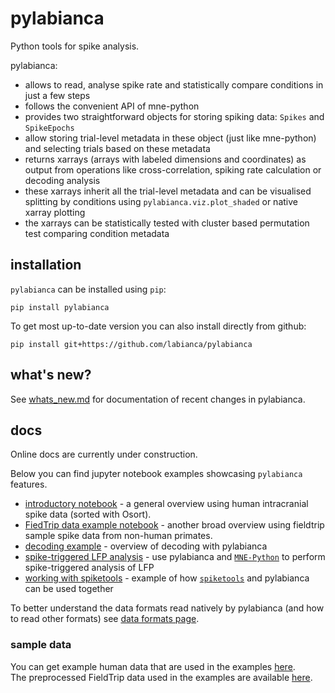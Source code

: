 # pylabianca
Python tools for spike analysis.

pylabianca:
* allows to read, analyse spike rate and statistically compare conditions in just a few steps
* follows the convenient API of mne-python
* provides two straightforward objects for storing spiking data: `Spikes` and `SpikeEpochs`
* allow storing trial-level metadata in these object (just like mne-python) and selecting trials based on these metadata
* returns xarrays (arrays with labeled dimensions and coordinates) as output from operations like cross-correlation, spiking rate calculation or decoding analysis
* these xarrays inherit all the trial-level metadata and can be visualised splitting by conditions using `pylabianca.viz.plot_shaded` or native xarray plotting
* the xarrays can be statistically tested with cluster based permutation test comparing condition metadata

## installation
`pylabianca` can be installed using `pip`:
```
pip install pylabianca
```
To get most up-to-date version you can also install directly from github:
```
pip install git+https://github.com/labianca/pylabianca
```

## what's new?
See [whats_new.md](whats_new.md) for documentation of recent changes in pylabianca.

## docs
Online docs are currently under construction.  

Below you can find jupyter notebook examples showcasing `pylabianca` features.
* [introductory notebook](doc/intro_overview.ipynb) - a general overview using human intracranial spike data (sorted with Osort).  
* [FiedTrip data example notebook](doc/fieldtrip_example.ipynb) - another broad overview using fieldtrip sample spike data from non-human primates.
* [decoding example](doc/decoding_example.ipynb) - overview of decoding with pylabianca
* [spike-triggered LFP analysis](doc/spike-triggered_analysis.ipynb) - use pylabianca and [`MNE-Python`](https://github.com/mne-tools/mne-python) to perform spike-triggered analysis of LFP
* [working with spiketools](doc/working_with_spiketools.ipynb) - example of how [`spiketools`](https://github.com/spiketools/spiketools) and pylabianca can be used together

To better understand the data formats read natively by pylabianca (and how to read other formats) see [data formats page](doc/data_formats.md).

### sample data

You can get example human data that are used in the examples [here](https://www.dropbox.com/scl/fo/wevgovmxv8qrl52w12b6z/h?rlkey=1je64v2h1h6zyqhzmhiykpqqu&dl=0).  
The preprocessed FieldTrip data used in the examples are available [here](https://www.dropbox.com/scl/fo/i6q4e0ix805dds92jibmw/h?rlkey=cfdm1730qubqwb64zj1j02tvt&dl=0).
